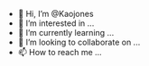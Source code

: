 - 👋 Hi, I’m @Kaojones
- 👀 I’m interested in ...
- 🌱 I’m currently learning ...
- 💞️ I’m looking to collaborate on ...
- 📫 How to reach me ...

<!---
Kaojones/Kaojones is a ✨ special ✨ repository because its `README.md` (this file) appears on your GitHub profile.
You can click the Preview link to take a look at your changes.
--->
